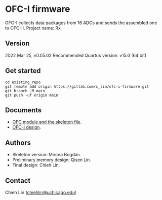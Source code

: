 # OFC-I firmware

OFC-I collects data packages from 16 ADCs and sends the assembled one to OFC-II.
Project name: Rx

## Version

2022 Mar 25, v0.05.02 
Recommended Quartus version: v15.0 (64 bit)

## Get started

```
cd existing_repo
git remote add origin https://gitlab.com/c_lin/ofc-i-firmware.git
git branch -M main
git push -uf origin main
```

## Documents

- [OFC module and the skeleton file](https://edg.uchicago.edu/~bogdan/KOTO_OFC_Module/index.html).
- [OFC-I design](https://sites.google.com/uchicago.edu/koto/daq/ofc-i).


## Authors

- Skeleton version: Mircea Bogdan.
- Preliminary memory design: Qisen Lin.
- Final design: Chieh Lin.

## Contact

Chieh Lin (chiehlin@uchicago.edu)

